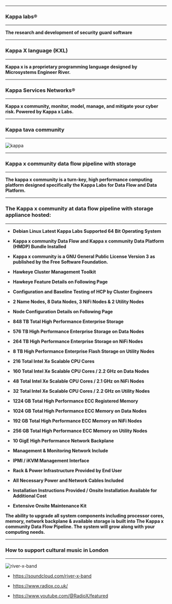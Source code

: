 <!--
**kappaservices/kappaservices** is a ✨ _special_ ✨ repository because its `README.md` (this file) appears on your GitHub profile.

Here are some ideas to get you started:

- 🔭 I’m currently working on ...
- 🌱 I’m currently learning ...
- 👯 I’m looking to collaborate on ...
- 🤔 I’m looking for help with ...
- 💬 Ask me about ...
- 📫 How to reach me: ...
- 😄 Pronouns: ...
- ⚡ Fun fact: ...
-->

************************************************************************************************************************ 
### Kappa labs®
************************************************************************************************************************

<b>The research and development of security guard software</b>

************************************************************************************************************************ 
### Kappa X language (KXL)
************************************************************************************************************************

<b>Kappa x is a proprietary programming language designed by Microsystems Engineer River.</b>

************************************************************************************************************************ 
### Kappa Services Networks®
************************************************************************************************************************

<b>Kappa x community, monitor, model, manage, and mitigate your cyber risk. Powered by Kappa x Labs.</b>

************************************************************************************************************************ 
### Kappa tava community
************************************************************************************************************************

![kappa](https://user-images.githubusercontent.com/134499461/240753201-62de799a-5139-464d-9894-a27c5bd4e18c.png)

************************************************************************************************************************ 
### Kappa x community data flow pipeline with storage
************************************************************************************************************************

<b>The kappa x community is a turn-key, high performance computing platform designed specifically the Kappa Labs for Data Flow and Data Platform.</b>

************************************************************************************************************************
### The Kappa x community at data flow pipeline with storage appliance hosted:
************************************************************************************************************************ 
<b> 
 
* Debian Linux Latest Kappa Labs Supported 64 Bit	Operating	System<br/>
 
* Kappa x community Data Flow and Kappa x community Data Platform	(HMDP) Bundle Installed	<br/>
* Kappa x community is a GNU General Public License Version 3 as published by the Free Software Foundation.<br/> 
 
* Hawkeye Cluster Management Toolkit<br/>
* Hawkeye Feature	Details	on Following Page<br/>

* Configuration	and	Baseline Testing of HCP	by Cluster Engineers<br/> 
 
* 2 Name Nodes, 8 Data Nodes, 3 NiFi Nodes & 2	Utility	Nodes<br/>
* Node Configuration	Details	on	Following	Page<br/>

* 848 TB Total High Performance Enterprise Storage<br/>
* 576 TB High Performance	Enterprise	Storage	on	Data	Nodes<br/>
* 264 TB	High	Performance	Enterprise	Storage	on	NiFi	Nodes<br/>
* 8	TB High Performance	Enterprise	Flash	Storage	on	Utility	Nodes<br/>
  
* 216 Total	Intel	Xe Scalable	CPU	Cores<br/>
* 160 Total	Intel	Xe Scalable CPU	Cores	/	2.2 GHz on	Data	Nodes<br/>
* 48	Total	Intel	Xe Scalable	CPU	Cores	/	2.1	GHz	on	NiFi	Nodes<br/>
* 32 Total	Intel	Xe Scalable	CPU	Cores	/	2.2	GHz	on	Utility	Nodes<br/>
  
* 1224 GB	Total	High	Performance	ECC	Registered	Memory<br/>
* 1024 GB	Total	High	Performance	ECC	Memory	on	Data	Nodes<br/>
* 192	GB	Total	High	Performance	ECC	Memory	on	NiFi	Nodes<br/>
* 256 GB	Total	High	Performance	ECC	Memory	on	Utility	Nodes<br/>
  
* 10 GigE	High	Performance	Network	Backplane<br/>

* Management	&	Monitoring	Network	Include<br/>
* IPMI	/	iKVM	Management Interface<br/>
  
* Rack & Power Infrastructure Provided by End	User <br/>
* All	Necessary	Power	and	Network	Cables Included <br/>
* Installation	Instructions Provided / Onsite	Installation	Available	for	Additional	Cost <br/>
* Extensive	Onsite	Maintenance	Kit<br/>  
  
The ability to upgrade all system components including processor cores, memory, network backplane & available storage is built into The Kappa x community Data Flow Pipeline. The system will grow along with your computing needs. <br/> 

</b> 

************************************************************************************************************************ 
### How to support cultural music in London
************************************************************************************************************************

![river-x-band](https://user-images.githubusercontent.com/134499461/240761128-3aa1c47e-36d1-46c6-a138-cd9fd3a38866.jpg)

* https://soundcloud.com/river-x-band

* https://www.radiox.co.uk/

* https://www.youtube.com/@RadioX/featured

